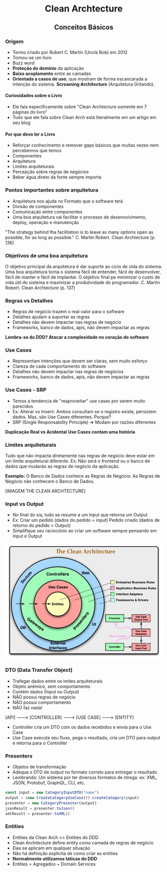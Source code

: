 # <p style="text-align: center;">Clean Archtecture</p>

## <p style="text-align: center;">Conceitos Básicos</p>

### Origem
- Termo criado por Robert C. Martin (Uncle Bob) em 2012
- Tornou-se um livro
- Buzz word
- **Proteção do domínio** da aplicação
- **Baixo acoplamento** entre as camadas
- **Orientada a casos de uso**, que mostram de forma escancarada a intenção do sistema. **Screaming Architecture** (Arquitetura Gritando). 

#### Curiosidades sobre o Livro
- Ele fala especificamente sobre "Clean Archtecture somente em 7 páginas do livro"
- Tudo que ele fala sobre Clean Arch está literalmente em um artigo em seu blog


#### Por que devo ler o Livro
- Reforçar conhecimento e remover gaps básicos que muitas vezes nem percebemos que temos
- Componentes
- Arquitetura
- Limites arquiteturais
- Percepção sobre regras de negócios
- Beber água direto da fonte sempre importa

### Pontos importantes sobre arquitetura
- Arquitetura nos ajuda no Formato que o software terá
- Divisão de componentes
- Comunicação entre componentes
- Uma boa arquitetura vai facilitar o processo de desenvolvimento, deploy, operação e manutenção

"The strategy behind tha facilitation is to leave as many options open as possible, for as long as possible."
C. Martin Robert. Clean Archtecture (p. 136)

### Objetivos de uma boa arquitetura
O objetivo principal da arquitetura é dar suporte ao ciclo de vida do sistema. Uma boa arquitetura torna o sistema fácil de entender, fácil de desenvolver, fácil de manter e fácil de implantar. O objetivo final pe minimizar o custo de vida útil do sistema e maximizar a produtividade do programador.
C. Martin Robert. Clean Archtecture (p. 137)

### Regras vs Detalhes
- Regras de negócio trazem o real valor para o software
- Detalhes ajudam a suportar as regras
- Detalhes não devem impactar nas regras de negócio
- Frameworks, banco de dados, apis, não devem impactar as regras
  
**Lembra-se do DDD? Atacar a complexidade no coração do software**

### Use Cases
- Representam intenções que devem ser claras, sem muito esforço
- Clareza de cada comportamento do software
- Detalhes não devem impactar nas regras de negócios
- Frameworks, banco de dados, apis, não devem impactar as regras

### Use Cases - SRP
- Temos a tendencia de "reaproveitar" use cases por serem muito parecidos
- Ex: Alterar vs Inserir. Ambos consultam se o registro existe, persistem dados. Mas, são Use Cases diferentes. Porque?
- SRP (Single Responsability Principle) => Mudam por razões diferentes

**Duplicação Real vs Acidental**
**Use Cases contam uma história**

### Limites arquiteturais
Tudo que não impacta diretamente nas regras de negócio deve estar em um limite arquitetural diferente. Ex: Não será o frontend ou o banco de dados que mudarão as regras de negócio da aplicação.

**Exemplo:**
O Banco de Dados conhece as Regras de Negócio. As Regras de Negócio não conhecem o Banco de Dados.

[IMAGEM THE CLEAN ARCHTECTURE]

### Input vs Output
- No final do sia, tudo se resume a um Input que retorna um Output
- Ex: Criar um pedido (dados do pedido = input) Pedido criado (dados de retorno do pedido = Output)
- Simplifique seu raciocónio ao criar um software sempre pensando em Input e Output

![](./.github/clean-arch-model.jpg)


### DTO (Data Transfer Object)
- Trafegar dados entre os imites arquiteturais
- Objeto anêmico, sem comportamento
- Contém dados (Input ou Output)
- NÃO possui regras de negócio
- NÃO possui comportamento
- NÃO faz nada!
  
[API] ---> [CONTROLLER] ---> [USE CASE] ---> [ENTITY]
- Controller cria um DTO com os dados recebidos e envia para o Use Case
- Use Case executa seu fluxo, pega o resultado, cria um DTO para output e retorna para o Controller

### Presenters
- Objetos de transformação
- Adequa o DTO de output no formato correto para entregar o resultado
- Lembrando: Um sistema por ter diversos formatos de ntrega: ex: XML, JSON, Protobuf, GraphQL, CLI, etc.

``` javascript
const input = new CategoryInputDTO("name")
output = (new CreateCategoryUseCase()).createCategory(input)
presenter = new CategoryPresenter(output)
jsonResult = presenter.toJson()
xmlResult = presenter.toXML()
```

### Entities
- Entities da Clean Arch <> Entities do DDD
- Clean Architecture define entity como camada de regras de negócio
- Elas se aplicam em qualquer situação
- Não há definição explicita de como criar as entities
- **Normalmente utilizamos táticas do DDD**
- Entities = Agregados + Domain Services

### 